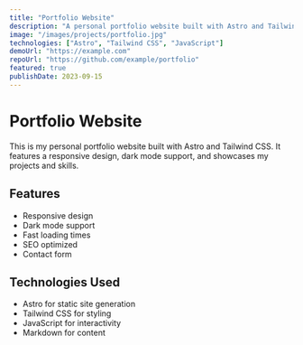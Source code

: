 ```yaml
---
title: "Portfolio Website"
description: "A personal portfolio website built with Astro and Tailwind CSS to showcase my projects and skills."
image: "/images/projects/portfolio.jpg"
technologies: ["Astro", "Tailwind CSS", "JavaScript"]
demoUrl: "https://example.com"
repoUrl: "https://github.com/example/portfolio"
featured: true
publishDate: 2023-09-15
---
```


# Portfolio Website

This is my personal portfolio website built with Astro and Tailwind CSS. It features a responsive design, dark mode support, and showcases my projects and skills.

## Features

- Responsive design
- Dark mode support
- Fast loading times
- SEO optimized
- Contact form

## Technologies Used

- Astro for static site generation
- Tailwind CSS for styling
- JavaScript for interactivity
- Markdown for content